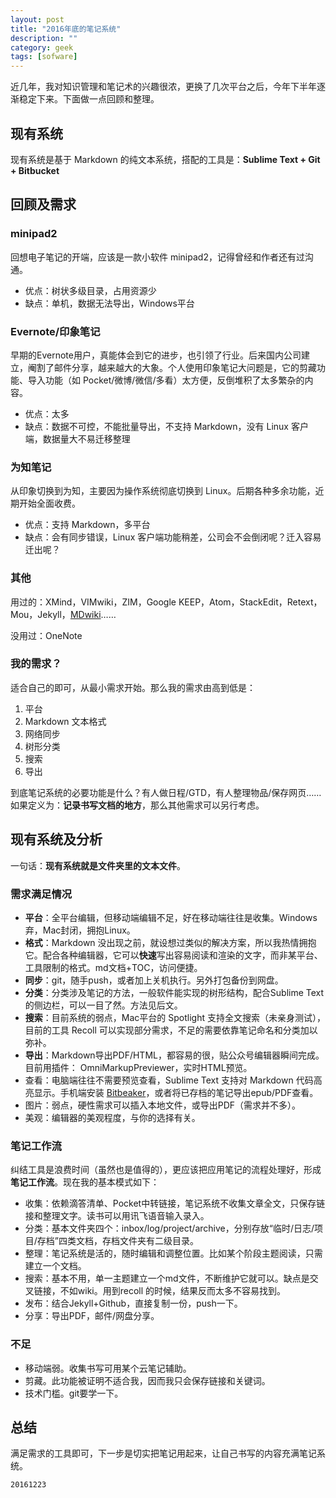 ```yaml
---
layout: post
title: "2016年底的笔记系统"
description: ""
category: geek
tags: [sofware]
---
```



近几年，我对知识管理和笔记术的兴趣很浓，更换了几次平台之后，今年下半年逐渐稳定下来。下面做一点回顾和整理。

## 现有系统

现有系统是基于 Markdown 的纯文本系统，搭配的工具是：**Sublime Text + Git + Bitbucket**

## 回顾及需求

### minipad2

回想电子笔记的开端，应该是一款小软件 minipad2，记得曾经和作者还有过沟通。

- 优点：树状多级目录，占用资源少
- 缺点：单机，数据无法导出，Windows平台

### Evernote/印象笔记

早期的Evernote用户，真能体会到它的进步，也引领了行业。后来国内公司建立，阉割了邮件分享，越来越大的大象。个人使用印象笔记大问题是，它的剪藏功能、导入功能（如 Pocket/微博/微信/多看）太方便，反倒堆积了太多繁杂的内容。

- 优点：太多
- 缺点：数据不可控，不能批量导出，不支持 Markdown，没有 Linux 客户端，数据量大不易迁移整理

### 为知笔记

从印象切换到为知，主要因为操作系统彻底切换到 Linux。后期各种多余功能，近期开始全面收费。

- 优点：支持 Markdown，多平台
- 缺点：会有同步错误，Linux 客户端功能稍差，公司会不会倒闭呢？迁入容易迁出呢？

### 其他

用过的：XMind，VIMwiki，ZIM，Google KEEP，Atom，StackEdit，Retext，Mou，Jekyll，[MDwiki](http://www.mdwiki.info/)……

没用过：OneNote

### 我的需求？

适合自己的即可，从最小需求开始。那么我的需求由高到低是：

1. 平台
2. Markdown 文本格式
3. 网络同步
4. 树形分类
5. 搜索
6. 导出

到底笔记系统的必要功能是什么？有人做日程/GTD，有人整理物品/保存网页……如果定义为：**记录书写文档的地方**，那么其他需求可以另行考虑。

## 现有系统及分析

一句话：**现有系统就是文件夹里的文本文件**。

### 需求满足情况

- **平台**：全平台编辑，但移动端编辑不足，好在移动端往往是收集。Windows弃，Mac封闭，拥抱Linux。
- **格式**：Markdown 没出现之前，就设想过类似的解决方案，所以我热情拥抱它。配合各种编辑器，它可以**快速**写出容易阅读和渲染的文字，而非某平台、工具限制的格式。md文档+TOC，访问便捷。
- **同步**：git，随手push，或者加上关机执行。另外打包备份到网盘。
- **分类**：分类涉及笔记的方法，一般软件能实现的树形结构，配合Sublime Text 的侧边栏，可以一目了然。方法见后文。
- **搜索**：目前系统的弱点，Mac平台的 Spotlight 支持全文搜索（未亲身测试），目前的工具 Recoll 可以实现部分需求，不足的需要依靠笔记命名和分类加以弥补。
- **导出**：Markdown导出PDF/HTML，都容易的很，贴公众号编辑器瞬间完成。目前用插件： OmniMarkupPreviewer，实时HTML预览。
- 查看：电脑端往往不需要预览查看，Sublime Text 支持对 Markdown 代码高亮显示。手机端安装 [Bitbeaker](https://play.google.com/store/apps/details?id=fi.iki.kuitsi.bitbeaker)，或者将已存档的笔记导出epub/PDF查看。
- 图片：弱点，硬性需求可以插入本地文件，或导出PDF（需求并不多）。
- 美观：编辑器的美观程度，与你的选择有关。

### 笔记工作流

纠结工具是浪费时间（虽然也是值得的），更应该把应用笔记的流程处理好，形成**笔记工作流**。现在我的基本模式如下：

- 收集：依赖滴答清单、Pocket中转链接，笔记系统不收集文章全文，只保存链接和整理文字。读书可以用讯飞语音输入录入。
- 分类：基本文件夹四个：inbox/log/project/archive，分别存放“临时/日志/项目/存档”四类文档，存档文件夹有二级目录。
- 整理：笔记系统是活的，随时编辑和调整位置。比如某个阶段主题阅读，只需建立一个文档。
- 搜索：基本不用，单一主题建立一个md文件，不断维护它就可以。缺点是交叉链接，不如wiki。用到recoll 的时候，结果反而太多不容易找到。
- 发布：结合Jekyll+Github，直接复制一份，push一下。
- 分享：导出PDF，邮件/网盘分享。

### 不足

- 移动端弱。收集书写可用某个云笔记辅助。
- 剪藏。此功能被证明不适合我，因而我只会保存链接和关键词。
- 技术门槛。git要学一下。

## 总结

满足需求的工具即可，下一步是切实把笔记用起来，让自己书写的内容充满笔记系统。

`20161223`
